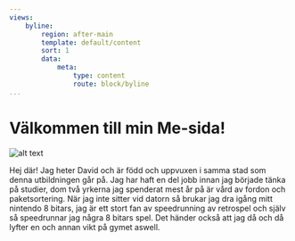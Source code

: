 ```yaml
---
views:
    byline:
        region: after-main
        template: default/content
        sort: 1
        data:
            meta:
                type: content
                route: block/byline
...
```





Välkommen till min Me-sida!
==========================

![alt text](img/Poring.gif)

Hej där! Jag heter David och är född och uppvuxen i samma stad som denna utbildningen går på. Jag har haft en del jobb innan jag började tänka på studier, dom två yrkerna jag spenderat mest år på är vård av fordon och paketsortering. När jag inte sitter vid datorn så brukar jag dra igång mitt nintendo 8 bitars, jag är ett stort fan av speedrunning av retrospel och själv så speedrunnar jag några 8 bitars spel. Det händer också att jag då och då lyfter en och annan vikt på gymet aswell.
